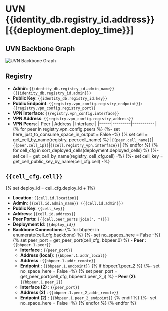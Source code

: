 # UVN {{identity_db.registry_id.address}} [{{deployment.deploy_time}}]

## UVN Backbone Graph

![UVN Backbone Graph][backbone_graph]

## Registry

- **Admin**: `{{identity_db.registry_id.admin_name}} ({{identity_db.registry_id.admin}})`
- **Public Key**: `{{identity_db.registry_id.key}}`
- **Public Endpoint**: `{{registry.vpn_config.registry_endpoint}}:{{registry.vpn_config.registry_port}}`
- **VPN Interface**: `{{registry.vpn_config.interface}}`
- **VPN Address**: `{{registry.vpn_config.registry_address}}`
- **VPN Peers**:
  | Peer | Address | Interface |
  |------|---------|-----------|
{% for peer in registry.vpn_config.peers %}
{%- set here_just_to_consume_space_in_output = False -%}
{% set cell = get_cell_by_name(registry, peer.cell_name) %}  |`{{peer.cell_name}}`|`{{peer.cell_ip}}`|`{{cell.registry_vpn.interface}}`|
{% endfor %}
{% for cell_cfg in sort_deployed_cells(deployment.deployed_cells) %}
{%- set cell = get_cell_by_name(registry, cell_cfg.cell) -%}
{%- set cell_key = get_cell_public_key_by_name(cell_cfg.cell) -%}

## `{{cell_cfg.cell}}`
{% set deploy_id = cell_cfg.deploy_id + 1%}
- **Location**: `{{cell.id.location}}`
- **Admin**: `{{cell.id.admin_name}} ({{cell.id.admin}})`
- **Public Key**: `{{cell_key}}`
- **Address**: `{{cell.id.address}}`
- **Peer Ports**: `[{{cell.peer_ports|join(", ")}}]`
- **Deployment Id**: `{{deploy_id}}`
- **Backbone Connections**:
{% for bbpeer in enumerate(cell_cfg.backbone) %}
{%- set no_spaces_here = False -%}
{% set peer_port = get_peer_port(cell_cfg, bbpeer.0) %}  - **Peer** : `{{bbpeer.1.peer}}`
    - **Interface** : `{{peer_port}}`
    - **Address (local)**: `{{bbpeer.1.addr_local}}`
    - **Address** : `{{bbpeer.1.addr_remote}}`
    - **Endpoint** : `{{bbpeer.1.endpoint}}`
{% if bbpeer.1.peer_2 %}
{%- set no_space_here = False -%}
{% set peer_port = get_peer_port(cell_cfg, bbpeer.1.peer_2_i) %}  - **Peer (2)**: `{{bbpeer.1.peer_2}}`
    - **Interface (2)** : `{{peer_port}}`
    - **Address (2)** : `{{bbpeer.1.peer_2_addr_remote}}`
    - **Endpoint (2)** : `{{bbpeer.1.peer_2_endpoint}}`
{% endif %}
{%- set no_space_here = False -%}
{% endfor %}
{% endfor %}

[backbone_graph]: deployment_backbone.png "UVN Backbone Graph"

